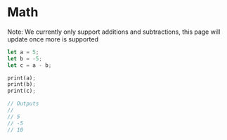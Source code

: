# Math
Note: We currently only support additions and subtractions, this page will update once more is supported

```rust
let a = 5;
let b = -5;
let c = a - b;

print(a);
print(b);
print(c);

// Outputs
//
// 5
// -5
// 10
```